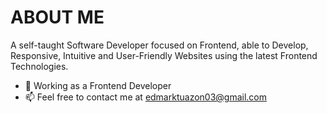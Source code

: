 # ABOUT ME
A self-taught Software Developer focused on Frontend, able to Develop, Responsive, Intuitive and User-Friendly Websites using the latest Frontend Technologies.



- 💼 Working as a Frontend Developer
- 📫 Feel free to contact me at edmarktuazon03@gmail.com

<!---
edmarktuazon/edmarktuazon is a ✨ special ✨ repository because its `README.md` (this file) appears on your GitHub profile.
You can click the Preview link to take a look at your changes.
--->
